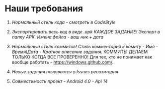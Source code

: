 Наши требования
=================

1) *Нормальный стиль кода - смотреть в CodeStyle*

2) *Экспортировать весь код в виде .apk КАЖДОЕ ЗАДАНИЕ! Экспорт в папку APK. Имена файла - ваш ник + дата*

3) *Нормальный стиль коммитов! Стиль комментария к комиту - Имя - Время\Дата - Краткое описание задания.*
КОММИТЫ ДЕЛАЕМ ТОЛЬКО КОГДА ВСЕ ПРОВЕРЕННО! Для тех, кто не понимает как вообще работать - https://windows.github.com/.

4) *Новые задания появляются в Issues репозитория*

5) *Совместимость проект - Android 4.0 - Api 14*
